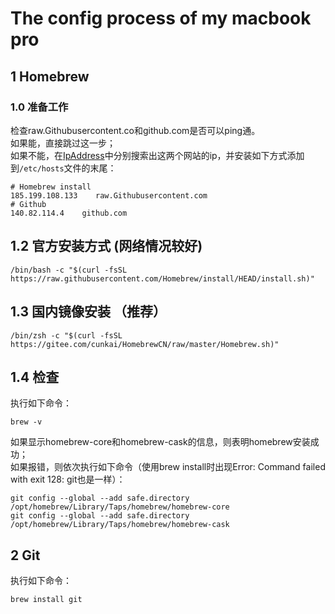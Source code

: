 # The config process of my macbook pro

## 1 Homebrew
### 1.0 准备工作
检查raw.Githubusercontent.co和github.com是否可以ping通。  
如果能，直接跳过这一步；  
如果不能，在[IpAddress](https://www.ipaddress.com/)中分别搜索出这两个网站的ip，并安装如下方式添加到```/etc/hosts```文件的末尾：
```
# Homebrew install
185.199.108.133    raw.Githubusercontent.com
# Github
140.82.114.4    github.com
```
## 1.2 官方安装方式 (网络情况较好)
```
/bin/bash -c "$(curl -fsSL https://raw.githubusercontent.com/Homebrew/install/HEAD/install.sh)"
```
## 1.3 国内镜像安装 （推荐）
```
/bin/zsh -c "$(curl -fsSL https://gitee.com/cunkai/HomebrewCN/raw/master/Homebrew.sh)"
```
## 1.4 检查
执行如下命令：
```
brew -v
```
如果显示homebrew-core和homebrew-cask的信息，则表明homebrew安装成功；  
如果报错，则依次执行如下命令（使用brew install时出现Error: Command failed with exit 128: git也是一样）：
```
git config --global --add safe.directory /opt/homebrew/Library/Taps/homebrew/homebrew-core
git config --global --add safe.directory /opt/homebrew/Library/Taps/homebrew/homebrew-cask
```
## 2 Git
执行如下命令：
```
brew install git
```
